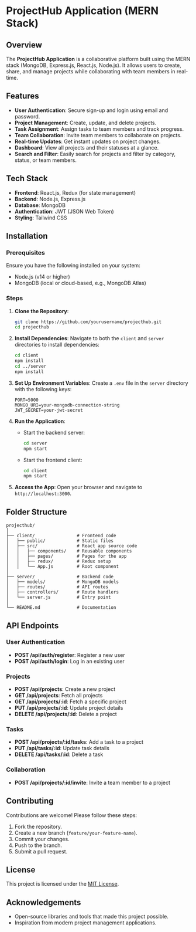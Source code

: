 # ProjectHub Application (MERN Stack)

## Overview
The **ProjectHub Application** is a collaborative platform built using the MERN stack (MongoDB, Express.js, React.js, Node.js). It allows users to create, share, and manage projects while collaborating with team members in real-time.

## Features

- **User Authentication**: Secure sign-up and login using email and password.
- **Project Management**: Create, update, and delete projects.
- **Task Assignment**: Assign tasks to team members and track progress.
- **Team Collaboration**: Invite team members to collaborate on projects.
- **Real-time Updates**: Get instant updates on project changes.
- **Dashboard**: View all projects and their statuses at a glance.
- **Search and Filter**: Easily search for projects and filter by category, status, or team members.

## Tech Stack

- **Frontend**: React.js, Redux (for state management)
- **Backend**: Node.js, Express.js
- **Database**: MongoDB
- **Authentication**: JWT (JSON Web Token)
- **Styling**: Tailwind CSS

## Installation

### Prerequisites
Ensure you have the following installed on your system:
- Node.js (v14 or higher)
- MongoDB (local or cloud-based, e.g., MongoDB Atlas)

### Steps

1. **Clone the Repository**:
   ```bash
   git clone https://github.com/yourusername/projecthub.git
   cd projecthub
   ```

2. **Install Dependencies**:
   Navigate to both the `client` and `server` directories to install dependencies:
   ```bash
   cd client
   npm install
   cd ../server
   npm install
   ```

3. **Set Up Environment Variables**:
   Create a `.env` file in the `server` directory with the following keys:
   ```env
   PORT=5000
   MONGO_URI=your-mongodb-connection-string
   JWT_SECRET=your-jwt-secret
   ```

4. **Run the Application**:
   - Start the backend server:
     ```bash
     cd server
     npm start
     ```
   - Start the frontend client:
     ```bash
     cd client
     npm start
     ```

5. **Access the App**:
   Open your browser and navigate to `http://localhost:3000`.

## Folder Structure

```
projecthub/
│
├── client/                # Frontend code
│   ├── public/            # Static files
│   ├── src/               # React app source code
│   │   ├── components/    # Reusable components
│   │   ├── pages/         # Pages for the app
│   │   ├── redux/         # Redux setup
│   │   └── App.js         # Root component
│
├── server/                # Backend code
│   ├── models/            # MongoDB models
│   ├── routes/            # API routes
│   ├── controllers/       # Route handlers
│   └── server.js          # Entry point
│
└── README.md              # Documentation
```

## API Endpoints

### User Authentication
- **POST /api/auth/register**: Register a new user
- **POST /api/auth/login**: Log in an existing user

### Projects
- **POST /api/projects**: Create a new project
- **GET /api/projects**: Fetch all projects
- **GET /api/projects/:id**: Fetch a specific project
- **PUT /api/projects/:id**: Update project details
- **DELETE /api/projects/:id**: Delete a project

### Tasks
- **POST /api/projects/:id/tasks**: Add a task to a project
- **PUT /api/tasks/:id**: Update task details
- **DELETE /api/tasks/:id**: Delete a task

### Collaboration
- **POST /api/projects/:id/invite**: Invite a team member to a project

## Contributing
Contributions are welcome! Please follow these steps:
1. Fork the repository.
2. Create a new branch (`feature/your-feature-name`).
3. Commit your changes.
4. Push to the branch.
5. Submit a pull request.

## License
This project is licensed under the [MIT License](LICENSE).

## Acknowledgements
- Open-source libraries and tools that made this project possible.
- Inspiration from modern project management applications.
